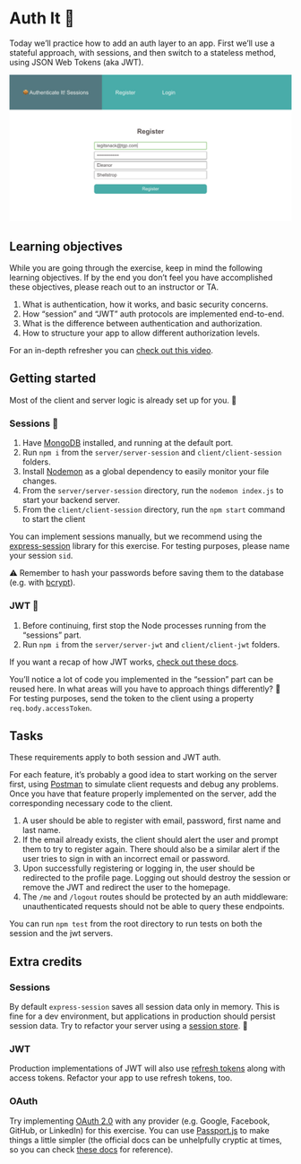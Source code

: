 # Auth It 🔐

Today we’ll practice how to add an auth layer to an app. First we’ll use a stateful approach, with sessions, and then switch to a stateless method, using JSON Web Tokens (aka JWT).

![Authenticate it (sessions) login page](docs-assets/auth-it-ses.jpg)

## Learning objectives

While you are going through the exercise, keep in mind the following learning objectives. If by the end you don’t feel you have accomplished these objectives, please reach out to an instructor or TA.

1. What is authentication, how it works, and basic security concerns.
2. How “session” and “JWT” auth protocols are implemented end-to-end.
3. What is the difference between authentication and authorization.
4. How to structure your app to allow different authorization levels.

For an in-depth refresher you can [check out this video](https://www.youtube.com/watch?v=2PPSXonhIck).

## Getting started

Most of the client and server logic is already set up for you. 🚀

### Sessions 🍪

1. Have [MongoDB](https://docs.mongodb.com/manual/administration/install-community/) installed, and running at the default port.
2. Run `npm i` from the `server/server-session` and `client/client-session` folders.
3. Install [Nodemon](https://github.com/remy/nodemon) as a global dependency to easily monitor your file changes.
4. From the `server/server-session` directory, run the `nodemon index.js` to start your backend server.
5. From the `client/client-session` directory, run the `npm start` command to start the client

You can implement sessions manually, but we recommend using the [express-session](https://github.com/expressjs/session) library for this exercise.
For testing purposes, please name your session `sid`.

⚠️ Remember to hash your passwords before saving them to the database (e.g. with [bcrypt](https://github.com/kelektiv/node.bcrypt.js)).

### JWT 🔖

1. Before continuing, first stop the Node processes running from the “sessions” part.
2. Run `npm i` from the `server/server-jwt` and `client/client-jwt` folders.

If you want a recap of how JWT works, [check out these docs](https://jwt.io/).

You’ll notice a lot of code you implemented in the “session” part can be reused here. In what areas will you have to approach things differently? 🤔
For testing purposes, send the token to the client using a property `req.body.accessToken`.

## Tasks

These requirements apply to both session and JWT auth.

For each feature, it’s probably a good idea to start working on the server first, using [Postman](https://www.postman.com/downloads/) to simulate client requests and debug any problems. Once you have that feature properly implemented on the server, add the corresponding necessary code to the client.

1. A user should be able to register with email, password, first name and last name.
2. If the email already exists, the client should alert the user and prompt them to try to register again. There should also be a similar alert if the user tries to sign in with an incorrect email or password.
3. Upon successfully registering or logging in, the user should be redirected to the profile page. Logging out should destroy the session or remove the JWT and redirect the user to the homepage.
4. The `/me` and `/logout` routes should be protected by an auth middleware: unauthenticated requests should not be able to query these endpoints.

You can run `npm test` from the root directory to run tests on both the session and the jwt servers.

## Extra credits

### Sessions

By default `express-session` saves all session data only in memory. This is fine for a dev environment, but applications in production should persist session data. Try to refactor your server using a [session store](https://github.com/expressjs/session#compatible-session-stores). 🥞

### JWT

Production implementations of JWT will also use [refresh tokens](https://auth0.com/blog/refresh-tokens-what-are-they-and-when-to-use-them/) along with access tokens. Refactor your app to use refresh tokens, too.

### OAuth

Try implementing [OAuth 2.0](https://www.varonis.com/blog/what-is-oauth/) with any provider (e.g. Google, Facebook, GitHub, or LinkedIn) for this exercise. You can use [Passport.js](http://www.passportjs.org/) to make things a little simpler (the official docs can be unhelpfully cryptic at times, so you can check [these docs](https://github.com/jwalton/passport-api-docs) for reference).
